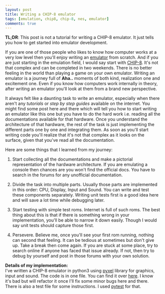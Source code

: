 ```yaml
---
layout: post
title: Writing a CHIP-8 emulator
tags: [emulation, chip8, chip-8, nes, emulator]
comments: true
---
```


__TL;DR__: This post is not a tutorial for writing a CHIP-8 emulator. It just tells you how to get started into emulator development.  

If you are one of those people who likes to know how computer works at a very low level then you'll enjoy writing an [emulator][emulator] from scratch. And if you are just starting in the emulation field, I would say start with [CHIP-8][chip8]. It's not that complex and can be completed in two weekends. There is no better feeling in the world than playing a game on your own emulator. Writing an emulator is a journey full of __Aha..__ moments of both kind, realization one and excitement one. Even if you know how computers work internally in theory, after writing an emulator you'll look at them from a brand new perspective.  

It always felt like a daunting task to write an emulator, especially when there aren't any _tutorials_ or _step by step guides_ available on the internet. You might find some post here and there which will tell you how to start writing an emulator like this one but you have to do the hard work i.e. reading all the documentations available for that hardware. Once you understand the architecture of that hardware, the rest of the task is just implementing the different parts one by one and integrating them. As soon as you'll start writing code you'll realize that it's not that complex as it looks on the surface, given that you've read all the documentation.   

Here are some things that I learned from my journey:  

1. Start collecting all the documentations and make a pictorial representation of the hardware architecture. If you are emulating a console then chances are you won't find the official docs. You have to search in the forums for any unofficial documentation.

2. Divide the task into multiple parts. Usually those parts are implemented in this order: CPU, Display, Input and Sound. You can write and test these components separately. Writing unit tests first is a good idea here and will save a lot time while debugging later.

3. Start testing with simple test roms. Internet is full of such roms. The best thing about this is that if there is something wrong in your implementation, you'll be able to narrow it down easily. Though I would say unit tests should capture those first.

4. Persevere. Believe me, once you'll see your first rom running, nothing can second that feeling. It can be tedious at sometimes but don't give up. Take a break then come again. If you are stuck at some place, try to search online if anyone has faced that issue already. If not, then try to debug by yourself and post in those forums with your own solution.

__Details of my implementation:__  
I've written a CHIP-8 emulator in python3 using [pyxel][pyxel] library for graphics, input and sound. The code is in one file. You can find it over [here][code]. I know it's bad but will refactor it once I'll fix some minor bugs here and there. There is also a test file for some instructions. I used [pytest][pytest] for that.



[pyxel]: https://github.com/kitao/pyxel
[pytest]: https://docs.pytest.org/en/latest/
[chip8]: https://en.wikipedia.org/wiki/CHIP-8
[emulator]: https://en.wikipedia.org/wiki/Emulator
[code]: https://github.com/shivanju/chip8-python3
